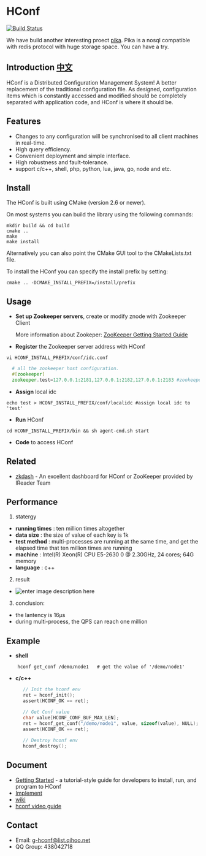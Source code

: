 HConf
=====

[![Build Status](https://travis-ci.org/Qihoo360/HConf.svg?branch=master)](https://travis-ci.org/Qihoo360/HConf)

We have build another interesting proect [pika](https://github.com/Qihoo360/pika). Pika is a nosql compatible with redis protocol with huge storage space. You can have a try.

## Introduction [中文](https://github.com/Qihoo360/HConf/blob/master/README_ZH.md)

HConf is a Distributed Configuration Management System!
A better replacement of the traditional configuration file. As designed, configuration items which is constantly accessed and modified should be completely separated with application code, and HConf is where it should be.

## Features
* Changes to any configuration will be synchronised to all client machines in real-time.
* High query efficiency.
* Convenient deployment and simple interface.
* High robustness and  fault-tolerance.
* support c/c++, shell, php, python, lua, java, go, node and etc.

## Install
The HConf is built using CMake (version 2.6 or newer).

On most systems you can build the library using the following commands:
``` shell
mkdir build && cd build
cmake ..
make
make install
```
Alternatively you can also point the CMake GUI tool to the CMakeLists.txt file.

To install the HConf you can specify the install prefix by setting:
``` shell
cmake .. -DCMAKE_INSTALL_PREFIX=/install/prefix
```

## Usage

 - **Set up Zookeeper servers**, create or modify znode with Zookeeper Client

	 More information about Zookeper: [ZooKeeper Getting Started Guide](http://zookeeper.apache.org/doc/r3.3.3/zookeeperStarted.html)
	 

 - **Register** the Zookeeper server address with HConf

``` shell
vi HCONF_INSTALL_PREFIX/conf/idc.conf
```
``` php
  # all the zookeeper host configuration.
  #[zookeeper]
  zookeeper.test=127.0.0.1:2181,127.0.0.1:2182,127.0.0.1:2183 #zookeeper of idc 'test'
```
 - **Assign** local idc
``` 
echo test > HCONF_INSTALL_PREFIX/conf/localidc #assign local idc to 'test'
```
 - **Run** HConf

``` shell
cd HCONF_INSTALL_PREFIX/bin && sh agent-cmd.sh start
```
 - **Code** to access HConf


## Related
* [zkdash](https://github.com/ireaderlab/zkdash) - An excellent dashboard for HConf or ZooKeeper provided by IReader Team


## Performance
1.   statergy
 * **running times** :  ten million times altogether
 * **data size** :      the size of value of each key is 1k
 * **test method** :  multi-processes are running at the same time, and get the elapsed time that ten million times are running
 * **machine** : Intel(R) Xeon(R) CPU E5-2630 0 @ 2.30GHz, 24 cores; 64G memory
 * **language** : c++
2.   result
 * ![enter image description here](http://ww1.sinaimg.cn/bmiddle/69a9c739jw1eqgwvqxhhmj206207tdg5.jpg "Result")
3. conclusion: 
 * the lantency is 16μs
 * during multi-process, the QPS can reach one million
 
## Example

* **shell** 
``` shell
    hconf get_conf /demo/node1   # get the value of '/demo/node1'
```

* **c/c++**
``` c
	  // Init the hconf env
      ret = hconf_init();
      assert(HCONF_OK == ret);

      // Get Conf value
      char value[HCONF_CONF_BUF_MAX_LEN];
      ret = hconf_get_conf("/demo/node1", value, sizeof(value), NULL);
      assert(HCONF_OK == ret);
      
      // Destroy hconf env
      hconf_destroy();
```

## Document
* [Getting Started](https://github.com/Qihoo360/HConf/blob/master/doc/HConf%20Getting%20Started%20Guide.md) - a tutorial-style guide for developers to install, run, and program to HConf
* [Implement](http://catkang.github.io/2015/06/23/hconf.html)
* [wiki](https://github.com/Qihoo360/HConf/wiki)
* [hconf video guide](https://github.com/Qihoo360/HConf/wiki/HConf-%E7%AE%80%E6%98%93%E9%83%A8%E7%BD%B2%E5%92%8C%E4%BD%BF%E7%94%A8)

## Contact

* Email: g-hconf@list.qihoo.net
* QQ Group: 438042718 
